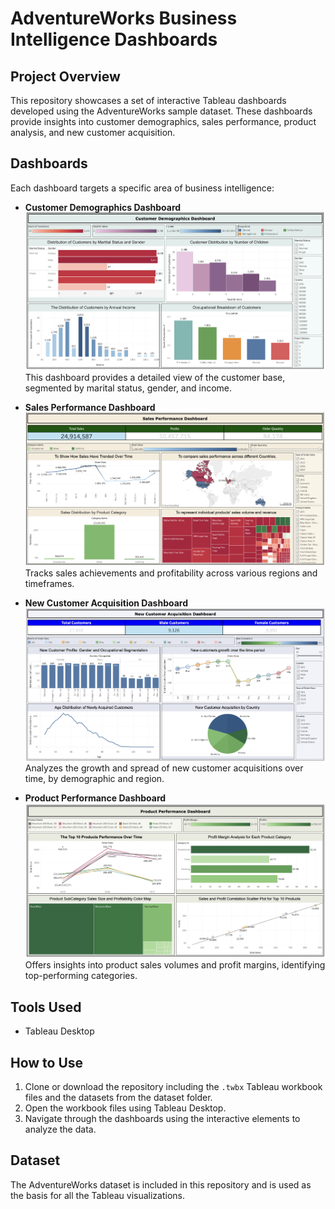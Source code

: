 # AdventureWorks Business Intelligence Dashboards

## Project Overview
This repository showcases a set of interactive Tableau dashboards developed using the AdventureWorks sample dataset. These dashboards provide insights into customer demographics, sales performance, product analysis, and new customer acquisition.

## Dashboards
Each dashboard targets a specific area of business intelligence:

- **Customer Demographics Dashboard**
  ![Customer Demographics Dashboard](Screenshots/CustomerDemographicsDashboard.png)
  This dashboard provides a detailed view of the customer base, segmented by marital status, gender, and income.

- **Sales Performance Dashboard**
  ![Sales Performance Dashboard](Screenshots/SalesPerformanceDashboard.png)
  Tracks sales achievements and profitability across various regions and timeframes.

- **New Customer Acquisition Dashboard**
  ![New Customer Acquisition Dashboard](Screenshots/NewCustomerAcquisitionDashboard.png)
  Analyzes the growth and spread of new customer acquisitions over time, by demographic and region.

- **Product Performance Dashboard**
  ![Product Performance Dashboard](Screenshots/ProductPerformanceDashboard.png)
  Offers insights into product sales volumes and profit margins, identifying top-performing categories.
## Tools Used
- Tableau Desktop

## How to Use
1. Clone or download the repository including the `.twbx` Tableau workbook files and the datasets from the dataset folder.
2. Open the workbook files using Tableau Desktop.
3. Navigate through the dashboards using the interactive elements to analyze the data.

## Dataset
The AdventureWorks dataset is included in this repository and is used as the basis for all the Tableau visualizations.


